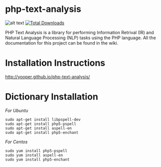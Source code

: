 php-text-analysis
=============
![alt text](https://travis-ci.org/yooper/php-text-analysis.svg?branch=master "Build status")
[![Total Downloads](https://poser.pugx.org/php-text-analysis/php-text-analysis/downloads)](https://packagist.org/packages/phpunit/phpunit)

PHP Text Analysis is a library for performing Information Retrival (IR) and Natural Language Processing (NLP) tasks using the PHP language. All the documentation for this project can be found in the wiki. 

Installation Instructions
=============

http://yooper.github.io/php-text-analysis/

Dictionary Installation
=============

*For Ubuntu*
```
sudo apt-get install libpspell-dev 
sudo apt-get install php5-pspell
sudo apt-get install aspell-en
sudo apt-get install php5-enchant
```
*For Centos* 
```
sudo yum install php5-pspell
sudo yum install aspell-en
sudo yum install php5-enchant
```
